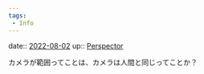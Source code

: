```yaml
---
tags:
 - Info
---
```


date:: [2022-08-02](Daily_Note/2022-08-02.md)
up:: [Perspector](../Bar/Novel/Nacaria/Perspector.md)

カメラが範囲ってことは、カメラは人間と同じってことか？